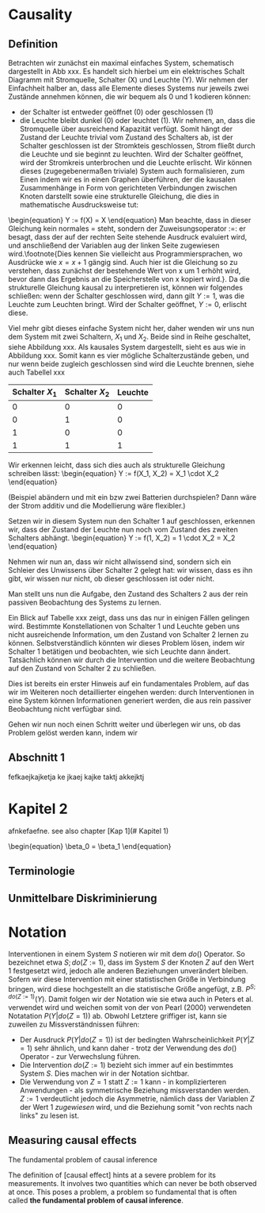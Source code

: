 # Causality

## Definition
Betrachten wir zunächst ein maximal einfaches System, schematisch dargestellt in Abb xxx. Es handelt sich hierbei um ein elektrisches Schalt Diagramm mit Stromquelle, Schalter (X) und Leuchte (Y). Wir nehmen der Einfachheit halber an, dass alle Elemente dieses Systems nur jeweils zwei Zustände annehmen können, die wir bequem als 0 und 1 kodieren können:
* der Schalter ist entweder geöffnet (0) oder geschlossen (1)
* die Leuchte bleibt dunkel (0) oder leuchtet (1).
Wir nehmen, an, dass die Stromquelle über ausreichend Kapazität verfügt. Somit hängt der Zustand der Leuchte trivial vom Zustand des Schalters ab, ist der Schalter geschlossen ist der Stromkteis geschlossen, Strom fließt durch die Leuchte und sie beginnt zu leuchten. Wird der Schalter geöffnet, wird der Stromkreis unterbrochen und die Leuchte erlischt.
Wir können dieses (zugegebenermaßen triviale) System auch formalisieren, zum Einen indem wir es in einen Graphen überführen, der die kausalen Zusammenhänge in Form von gerichteten Verbindungen zwischen Knoten darstellt sowie eine strukturelle Gleichung, die dies in mathematische Ausdrucksweise tut:

\begin{equation}
Y := f(X) = X
\end{equation}
Man beachte, dass in dieser Gleichung kein normales $=$ steht, sondern der Zuweisungsoperator $:=$: er besagt, dass der auf der rechten Seite stehende Ausdruck evaluiert wird, und anschließend der Variablen aug der linken Seite zugewiesen wird.\footnote{Dies kennen Sie vielleicht aus Programmiersprachen, wo Ausdrücke wie $x = x + 1$ gängig sind. Auch hier ist die Gleichung so zu verstehen, dass zunächst der bestehende Wert von x um 1 erhöht wird, bevor dann das Ergebnis an die Speicherstelle von x kopiert wird.}. Da die strukturelle Gleichung kausal zu interpretieren ist, können wir folgendes schließen: wenn der Schalter geschlossen wird, dann gilt $Y := 1$, was die Leuchte zum Leuchten bringt. Wird der Schalter geöffnet, $Y := 0$, erlischt diese.

Viel mehr gibt dieses einfache System nicht her, daher wenden wir uns nun dem System mit zwei Schaltern, $X_1$ und $X_2$. Beide sind in Reihe geschaltet, siehe Abbildung xxx. Als kausales System dargestellt, sieht es aus wie in Abbildung xxx. Somit kann es vier mögliche Schalterzustände geben, und nur wenn beide zugleich geschlossen sind wird die Leuchte brennen, siehe auch Tabellel xxx

| Schalter $X_1$ 	| Schalter $X_2$ 	| Leuchte 	|
|-------------	|-------------	|---------	|
| 0           	| 0           	| 0       	|
| 0           	| 1           	| 0       	|
| 1           	| 0           	| 0       	|
| 1           	| 1           	| 1       	|

Wir erkennen leicht, dass sich dies auch als strukturelle Gleichung schreiben lässt:
\begin{equation}
Y := f(X_1, X_2) = X_1 \cdot X_2
\end{equation}

(Beispiel abändern und mit ein bzw zwei Batterien durchspielen? Dann wäre der Strom additiv und die Modellierung wäre flexibler.)

Setzen wir in diesem System nun den Schalter 1 auf geschlossen, erkennen wir, dass der Zustand der Leuchte nun noch vom Zustand des zweiten Schalters abhängt.
\begin{equation}
Y := f(1, X_2) = 1 \cdot X_2 = X_2
\end{equation}

Nehmen wir nun an, dass wir nicht allwissend sind, sondern sich ein Schleier des Unwissens über Schalter 2 gelegt hat: wir wissen, dass es ihn gibt, wir wissen nur nicht, ob dieser geschlossen ist oder nicht.

Man stellt uns nun die Aufgabe, den Zustand des Schalters 2 aus der rein passiven Beobachtung des Systems zu lernen.

Ein Blick auf Tabelle xxx zeigt, dass uns das nur in einigen Fällen gelingen wird. Bestimmte Konstellationen von Schalter 1 und Leuchte geben uns nicht ausreichende Information, um den Zustand von Schalter 2 lernen zu können. Selbstverständlich könnten wir dieses Problem lösen, indem wir Schalter 1 betätigen und beobachten, wie sich Leuchte dann ändert. Tatsächlich können wir durch die Intervention und die weitere Beobachtung auf den Zustand von Schalter 2 zu schließen.

Dies ist bereits ein erster Hinweis auf ein fundamentales Problem, auf das wir im Weiteren noch detaillierter eingehen werden: durch Interventionen in eine System können Informationen generiert werden, die aus rein passiver Beobachtung nicht verfügbar sind.

Gehen wir nun noch einen Schritt weiter und überlegen wir uns, ob das Problem gelöst werden kann, indem wir


## Abschnitt 1

fefkaejkajketja ke jkaej kajke taktj akkejktj

# Kapitel 2

afnkefaefne. see also chapter [Kap 1](# Kapitel 1)

\begin{equation}
\beta_0 = \beta_1
\end{equation}


## Terminologie




## Unmittelbare Diskriminierung



# Notation
Interventionen in einem System $S$ notieren wir mit dem $do()$ Operator. So bezeichnet etwa $S;do(Z:=1)$, dass im System $S$ der Knoten $Z$ auf den Wert 1 festgesetzt wird, jedoch alle anderen Beziehungen unverändert bleiben. Sofern wir diese Intervention mit einer statistischen Größe in Verbindung bringen, wird diese hochgestellt an die statistische Größe angefügt, z.B. $P^{S;do(Z:=1)}(Y)$. Damit folgen wir der Notation wie sie etwa auch in Peters et al. verwendet wird und weichen somit von der von Pearl (2000) verwendeten Notatation $P(Y|do(Z=1))$ ab. Obwohl Letztere griffiger ist, kann sie zuweilen zu Missverständnissen führen:

* Der Ausdruck $P(Y|do(Z=1))$ ist der bedingten Wahrscheinlichkeit $P(Y|Z=1)$ sehr ähnlich, und kann daher - trotz der Verwendung des $do()$ Operator - zur Verwechslung führen.
* Die Intervention $do(Z:=1)$ bezieht sich immer auf ein bestimmtes System $S$. Dies machen wir in der Notation sichtbar.
* Die Verwendung von $Z=1$ statt $Z:=1$ kann - in komplizierteren Anwendungen - als symmetrische Beziehung missverstanden werden. $Z:=1$ verdeutlicht jedoch die Asymmetrie, nämlich dass der Variablen $Z$ der Wert 1 *zugewiesen* wird, und die Beziehung somit "von rechts nach links" zu lesen ist.


## Measuring causal effects

The fundamental problem of causal inference

The definition of [causal effect] hints at a severe problem for its measurements. It involves two quantities which can never be both observed at once. This poses a problem, a problem so fundamental that is often called **the fundamental problem of causal inference**.
